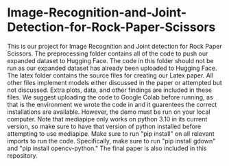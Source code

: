 # Image-Recognition-and-Joint-Detection-for-Rock-Paper-Scissors

This is our project for Image Recognition and Joint detection for Rock Paper Scissors. The preprocessing folder contains all of the code to push our expanded dataset to Hugging Face. The code in this folder should not be run as our expanded dataset has already been uploaded to Hugging Face. The latex folder contains the source files for creating our Latex paper. All other files implement models either discussed in the paper or attempted but not discussed. Extra plots, data, and other findings are included in these files. We suggest uploading the code to Google Colab before running, as that is the environment we wrote the code in and it guarentees the correct installations are available. However, the demo must be run on your local computer. Note that mediapipe only works on python 3.10 in its current version, so make sure to have that version of python installed before attempting to use mediapipe. Make sure to run "pip install" on all relevant imports to run the code. Specifically, make sure to run "pip install gdown" and "pip install opencv-python." The final paper is also included in this repository.